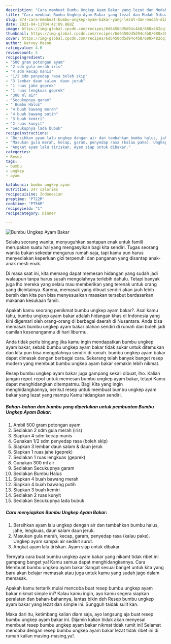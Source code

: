 ```yaml
---
description: "Cara membuat Bumbu Ungkep Ayam Bakar yang lezat dan Mudah Dibuat"
title: "Cara membuat Bumbu Ungkep Ayam Bakar yang lezat dan Mudah Dibuat"
slug: 874-cara-membuat-bumbu-ungkep-ayam-bakar-yang-lezat-dan-mudah-dibuat
date: 2021-04-11T04:42:09.868Z
image: https://img-global.cpcdn.com/recipes/6d6450dd5d94c4b8/680x482cq70/bumbu-ungkep-ayam-bakar-foto-resep-utama.jpg
thumbnail: https://img-global.cpcdn.com/recipes/6d6450dd5d94c4b8/680x482cq70/bumbu-ungkep-ayam-bakar-foto-resep-utama.jpg
cover: https://img-global.cpcdn.com/recipes/6d6450dd5d94c4b8/680x482cq70/bumbu-ungkep-ayam-bakar-foto-resep-utama.jpg
author: Harvey Mason
ratingvalue: 4.6
reviewcount: 5
recipeingredient:
- "500 gram potongan ayam"
- "2 sdm gula merah iris"
- "4 sdm kecap manis"
- "1/2 sdm penyedap rasa boleh skip"
- "3 lembar daun salam  daun jeruk"
- "1 ruas jahe geprek"
- "1 ruas lengkuas geprek"
- "300 ml air"
- "Secukupnya garam"
- " Bumbu Halus"
- "4 buah bawang merah"
- "4 buah bawang putih"
- "3 buah kemiri"
- "2 ruas kunyit"
- "Secukupnya lada bubuk"
recipeinstructions:
- "Bersihkan ayam lalu ungkep dengan air dan tambahkan bumbu halus, jahe, lengkuas, daun salam daun jeruk."
- "Masukan gula merah, kecap, garam, penyedap rasa (kalau pake). Ungkep ayam sampai air sedikit surut."
- "Angkat ayam lalu tiriskan. Ayam siap untuk dibakar."
categories:
- Resep
tags:
- bumbu
- ungkep
- ayam

katakunci: bumbu ungkep ayam 
nutrition: 247 calories
recipecuisine: Indonesian
preptime: "PT22M"
cooktime: "PT56M"
recipeyield: "1"
recipecategory: Dinner

---
```



![Bumbu Ungkep Ayam Bakar](https://img-global.cpcdn.com/recipes/6d6450dd5d94c4b8/680x482cq70/bumbu-ungkep-ayam-bakar-foto-resep-utama.jpg)

Selaku seorang wanita, menyuguhkan santapan enak untuk famili merupakan suatu hal yang mengasyikan bagi kita sendiri. Tugas seorang  wanita bukan sekedar mengurus rumah saja, tapi kamu pun harus menyediakan keperluan gizi terpenuhi dan panganan yang disantap anak-anak mesti enak.

Di masa  saat ini, kita memang dapat memesan hidangan yang sudah jadi walaupun tanpa harus susah mengolahnya terlebih dahulu. Tetapi banyak juga lho mereka yang selalu mau memberikan yang terenak untuk orang yang dicintainya. Karena, memasak yang dibuat sendiri akan jauh lebih bersih dan kita pun bisa menyesuaikan masakan tersebut berdasarkan makanan kesukaan famili. 



Apakah kamu seorang penikmat bumbu ungkep ayam bakar?. Asal kamu tahu, bumbu ungkep ayam bakar adalah hidangan khas di Indonesia yang kini digemari oleh orang-orang di berbagai daerah di Nusantara. Anda bisa memasak bumbu ungkep ayam bakar olahan sendiri di rumah dan boleh jadi camilan kesenanganmu di hari liburmu.

Anda tidak perlu bingung jika kamu ingin mendapatkan bumbu ungkep ayam bakar, sebab bumbu ungkep ayam bakar tidak sukar untuk ditemukan dan kita pun bisa mengolahnya sendiri di rumah. bumbu ungkep ayam bakar dapat dimasak dengan berbagai cara. Sekarang telah banyak banget resep modern yang membuat bumbu ungkep ayam bakar semakin lebih nikmat.

Resep bumbu ungkep ayam bakar juga gampang sekali dibuat, lho. Kalian jangan repot-repot untuk memesan bumbu ungkep ayam bakar, tetapi Kamu dapat menghidangkan ditempatmu. Bagi Kita yang ingin menghidangkannya, berikut resep untuk membuat bumbu ungkep ayam bakar yang lezat yang mampu Kamu hidangkan sendiri.

<!--inarticleads1-->

##### Bahan-bahan dan bumbu yang diperlukan untuk pembuatan Bumbu Ungkep Ayam Bakar:

1. Ambil 500 gram potongan ayam
1. Sediakan 2 sdm gula merah (iris)
1. Siapkan 4 sdm kecap manis
1. Gunakan 1/2 sdm penyedap rasa (boleh skip)
1. Siapkan 3 lembar daun salam &amp; daun jeruk
1. Siapkan 1 ruas jahe (geprek)
1. Sediakan 1 ruas lengkuas (geprek)
1. Gunakan 300 ml air
1. Sediakan Secukupnya garam
1. Sediakan  Bumbu Halus
1. Siapkan 4 buah bawang merah
1. Siapkan 4 buah bawang putih
1. Siapkan 3 buah kemiri
1. Sediakan 2 ruas kunyit
1. Sediakan Secukupnya lada bubuk




<!--inarticleads2-->

##### Cara menyiapkan Bumbu Ungkep Ayam Bakar:

1. Bersihkan ayam lalu ungkep dengan air dan tambahkan bumbu halus, jahe, lengkuas, daun salam daun jeruk.
1. Masukan gula merah, kecap, garam, penyedap rasa (kalau pake). Ungkep ayam sampai air sedikit surut.
1. Angkat ayam lalu tiriskan. Ayam siap untuk dibakar.




Ternyata cara buat bumbu ungkep ayam bakar yang nikamt tidak ribet ini gampang banget ya! Kamu semua dapat menghidangkannya. Cara Membuat bumbu ungkep ayam bakar Sangat sesuai banget untuk kita yang baru akan belajar memasak atau juga untuk kamu yang sudah jago dalam memasak.

Apakah kamu tertarik mulai mencoba buat resep bumbu ungkep ayam bakar nikmat simple ini? Kalau kamu ingin, ayo kamu segera siapkan peralatan dan bahan-bahannya, lantas bikin deh Resep bumbu ungkep ayam bakar yang lezat dan simple ini. Sungguh taidak sulit kan. 

Maka dari itu, ketimbang kalian diam saja, ayo langsung aja buat resep bumbu ungkep ayam bakar ini. Dijamin kalian tiidak akan menyesal membuat resep bumbu ungkep ayam bakar nikmat tidak rumit ini! Selamat mencoba dengan resep bumbu ungkep ayam bakar lezat tidak ribet ini di rumah kalian masing-masing,ya!.

